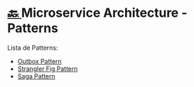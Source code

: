 <h1><a href="/"> 🔙 </a> Microservice Architecture - Patterns </h1>

Lista de Patterns:

- [Outbox Pattern](./outbox-pattern)
- [Strangler Fig Pattern](./stragler-fig-pattern)
- [Saga Pattern](./saga-pattern)